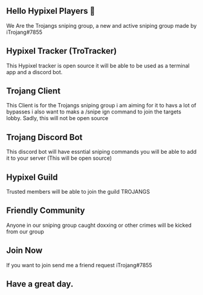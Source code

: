 ## Hello Hypixel Players 👋
We Are the Trojangs sniping group, a new and active sniping group made by iTrojang#7855

## Hypixel Tracker (TroTracker)
This Hypixel tracker is open source it will be able to be used as a terminal app and a discord bot.

## Trojang Client
This Client is for the Trojangs sniping group i am aiming for it to havs a lot of bypasses i also want to maks a /snipe ign command to join the targets lobby. Sadly, this will not be open source

## Trojang Discord Bot
This discord bot will have essntial sniping commands you will be able to add it to your server (This will be open source)

## Hypixel Guild
Trusted members will be able to join the guild TROJANGS

## Friendly Community
Anyone in our sniping group caught doxxing or other crimes will be kicked from our group

## Join Now
If you want to join send me a friend request iTrojang#7855 

## Have a great day.



<!--

**Here are some ideas to get you started:**

🙋‍♀️ A short introduction - what is your organization all about?
🌈 Contribution guidelines - how can the community get involved?
👩‍💻 Useful resources - where can the community find your docs? Is there anything else the community should know?
🍿 Fun facts - what does your team eat for breakfast?
🧙 Remember, you can do mighty things with the power of [Markdown](https://docs.github.com/github/writing-on-github/getting-started-with-writing-and-formatting-on-github/basic-writing-and-formatting-syntax)
-->
